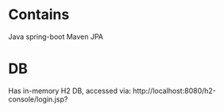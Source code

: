 # Contains
Java 
spring-boot
Maven
JPA


# DB
Has in-memory H2 DB, accessed via:
http://localhost:8080/h2-console/login.jsp?